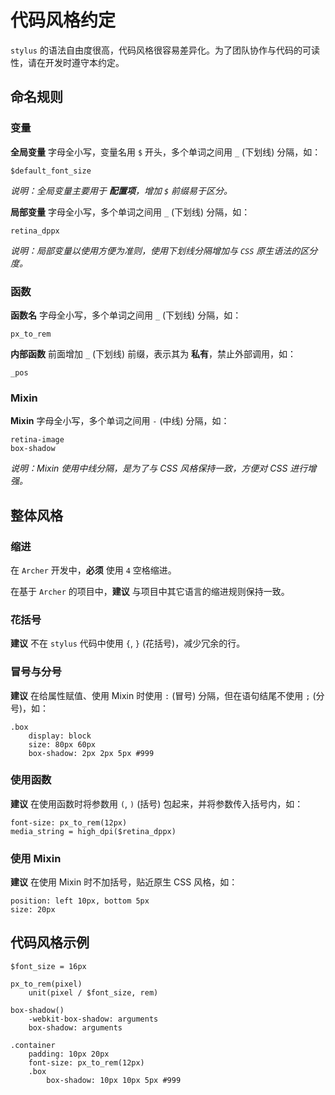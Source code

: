 # 代码风格约定

`stylus` 的语法自由度很高，代码风格很容易差异化。为了团队协作与代码的可读性，请在开发时遵守本约定。

## 命名规则

### 变量

**全局变量** 字母全小写，变量名用 `$` 开头，多个单词之间用 `_` (下划线) 分隔，如：

    $default_font_size

_说明：全局变量主要用于 **配置项**，增加 `$` 前缀易于区分。_

**局部变量** 字母全小写，多个单词之间用 `_` (下划线) 分隔，如：

    retina_dppx

_说明：局部变量以使用方便为准则，使用下划线分隔增加与 `CSS` 原生语法的区分度。_

### 函数

**函数名** 字母全小写，多个单词之间用 `_` (下划线) 分隔，如：

    px_to_rem

**内部函数** 前面增加 `_` (下划线) 前缀，表示其为 **私有**，禁止外部调用，如：

    _pos

### Mixin

**Mixin** 字母全小写，多个单词之间用 `-` (中线) 分隔，如：

    retina-image
    box-shadow

_说明：Mixin 使用中线分隔，是为了与 CSS 风格保持一致，方便对 CSS 进行增强。_

## 整体风格

### 缩进

在 `Archer` 开发中，**必须** 使用 `4` 空格缩进。

在基于 `Archer` 的项目中，**建议** 与项目中其它语言的缩进规则保持一致。

### 花括号

**建议** 不在 `stylus` 代码中使用 `{`, `}` (花括号)，减少冗余的行。

### 冒号与分号

**建议** 在给属性赋值、使用 Mixin 时使用 `:` (冒号) 分隔，但在语句结尾不使用 `;` (分号)，如：

    .box
        display: block
        size: 80px 60px
        box-shadow: 2px 2px 5px #999

### 使用函数

**建议** 在使用函数时将参数用 `(`, `)` (括号) 包起来，并将参数传入括号内，如：

    font-size: px_to_rem(12px)
    media_string = high_dpi($retina_dppx)

### 使用 Mixin

**建议** 在使用 Mixin 时不加括号，贴近原生 CSS 风格，如：

    position: left 10px, bottom 5px
    size: 20px

## 代码风格示例

    $font_size = 16px

    px_to_rem(pixel)
        unit(pixel / $font_size, rem)

    box-shadow()
        -webkit-box-shadow: arguments
        box-shadow: arguments

    .container
        padding: 10px 20px
        font-size: px_to_rem(12px)
        .box
            box-shadow: 10px 10px 5px #999
